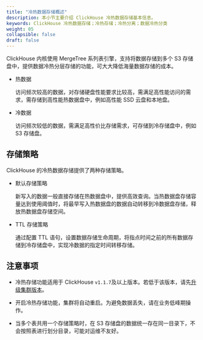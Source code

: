 ```yaml
---
title: "冷热数据存储概述"
description: 本小节主要介绍 ClickHouse 冷热数据存储基本信息。 
keywords: ClickHouse 冷热数据存储；冷热存储；冷热分离；数据冷热分类
weight: 05
collapsible: false
draft: false
---
```




ClickHouse 内核使用 MergeTree 系列表引擎，支持将数据存储到多个 S3 存储盘中，提供数据冷热分层存储的功能，可大大降低海量数据存储的成本。

- 热数据
  
  访问频次较高的数据，对存储硬盘性能要求比较高，需满足高性能访问的需求，需存储到高性能热数据盘中，例如高性能 SSD 云盘和本地盘。

- 冷数据
  
  访问频次较低的数据，需满足高性价比存储需求，可存储到冷存储盘中，例如 S3 存储盘。

## 存储策略

ClickHouse 的冷热数据存储提供了两种存储策略。

- 默认存储策略
  
  新写入的数据一般直接存储在热数据盘中，提供高效查询。当热数据盘存储容量达到使用阈值时，将最早写入热数据盘的数据自动转移到冷数据盘存储，释放热数据盘存储空间。

- TTL 存储策略
  
  通过配置 TTL 语句，设置数据存储生命周期，将指点时间之前的所有数据存储到冷存储盘中，实现冷数据的指定时间转移存储。

## 注意事项

- 冷热存储功能适用于 ClickHouse `v1.1.7`及以上版本。若低于该版本，请先[升级集群版本](../../cluster_lifecycle/upgrade)。

- 开启冷热存储功能，集群将自动重启。为避免数据丢失，请在业务低峰期操作。

- 当多个表共用一个存储策略时，在 S3 存储盘的数据统一存在同一目录下，不会按照表进行划分目录，可能对运维不友好。

